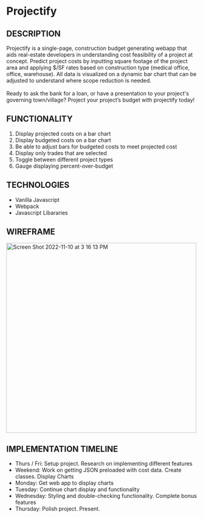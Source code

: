# Projectify
## DESCRIPTION
Projectify is a single-page, construction budget generating webapp that aids real-estate developers in understanding cost feasibility of a project at concept. Predict project costs by inputting square footage of the project area and applying $/SF rates based on construction type (medical office, office, warehouse). All data is visualized on a dynamic bar chart that can be adjusted to understand where scope reduction is needed.
<br>
<br>
Ready to ask the bank for a loan, or have a presentation to your project's governing town/village? 
Project your project’s budget with projectify today!

## FUNCTIONALITY
1.	Display projected costs on a bar chart
2.	Display budgeted costs on a bar chart
3.	Be able to adjust bars for budgeted costs to meet projected cost
4.	Display only trades that are selected
5.	Toggle between different project types
6.	Gauge displaying percent-over-budget

## TECHNOLOGIES
- Vanilla Javascript
- Webpack
- Javascript Libararies

## WIREFRAME
<img width="500" alt="Screen Shot 2022-11-10 at 3 16 13 PM" src="https://user-images.githubusercontent.com/73118206/201214066-a9b05728-d24a-43c1-8cb9-6fb0446b0535.png">
 
## IMPLEMENTATION TIMELINE
- Thurs / Fri: Setup project. Research on implementing different features
- Weekend: Work on getting JSON preloaded with cost data. Create classes. Display Charts
- Monday: Get web app to display charts
- Tuesday: Continue chart display and functionality
- Wednesday: Styling and double-checking functionality. Complete bonus features
- Thursday: Polish project. Present.

